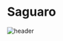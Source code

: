 # Saguaro

![header](https://mainbucketbenandrew.s3.eu-west-2.amazonaws.com/images/Saguaro.png)





